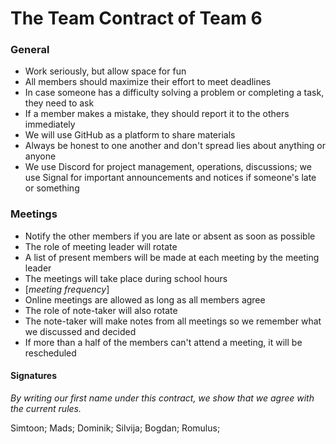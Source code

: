 # The **Team Contract** of Team 6

### General
- Work seriously, but allow space for fun
- All members should maximize their effort to meet deadlines
- In case someone has a difficulty solving a problem or completing a task, they need to ask
- If a member makes a mistake, they should report it to the others immediately
- We will use GitHub as a platform to share materials
- Always be honest to one another and don't spread lies about anything or anyone
- We use Discord for project management, operations, discussions; we use Signal for important announcements and notices if someone's late or something

### Meetings
- Notify the other members if you are late or absent as soon as possible
- The role of meeting leader will rotate
- A list of present members will be made at each meeting by the meeting leader
- The meetings will take place during school hours
- [_meeting frequency_]
- Online meetings are allowed as long as all members agree
- The role of note-taker will also rotate
- The note-taker will make notes from all meetings so we remember what we discussed and decided
- If more than a half of the members can't attend a meeting, it will be rescheduled

#### Signatures
_By writing our first name under this contract, we show that we agree with the current rules._

Simtoon; 
Mads;
Dominik;
Silvija;
Bogdan;
Romulus;
